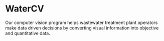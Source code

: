 # WaterCV
Our computer vision program helps wastewater treatment plant operators make data driven decisions by converting visual information into objective and quantitative data. 
